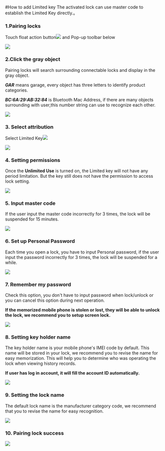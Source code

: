 #How to add Limited key
The activated lock can use master code to establish the Limited Key directly.。
### 1.Pairing locks
Touch float action button![](https://initail.files.wordpress.com/2015/06/floatbu.png) and Pop-up toolbar below

![](https://initail.files.wordpress.com/2015/06/floatbutton.png)

### 2.Click the gray object
Pairing locks will search surrounding connectable locks and display in the gray object.

***GAR*** means garage, every object has three letters to identify product categories.

***BC:6A:29:AB:32:84*** is Bluetooth Mac Address, if there are many objects surrounding with user,this number string can use to recognize each other.

![](https://initail.files.wordpress.com/2015/06/detected_unregistered.png)

### 3. Select attribution
Select Limited  Key![](https://initail.files.wordpress.com/2015/06/chessknight.png)

![](https://initail.files.wordpress.com/2015/06/masterkeyproperties.png)

### 4. Setting permissions
Once the **Unlimited Use** is turned on, the Limited key will not have any period limitation. But the key still does not have the permission to access lock setting.

![](https://initail.files.wordpress.com/2015/06/limitedkeysetting.png)


### 5. Input master code
If the user input the master code incorrectly for 3 times, the lock will be suspended for 15 minutes.

![](https://initail.files.wordpress.com/2015/06/newaddkey.png)


### 6. Set up Personal Password
Each time you open a lock, you have to input Personal password, if the user input the password incorrectly for 3 times, the lock will be suspended for a while.

![](https://initail.files.wordpress.com/2015/06/personalpaswordinput.png)

### 7. Remember my password
Check this option, you don't have to input password when lock/unlock or you can cancel this option during next operation.

**If the memorized mobile phone is stolen or lost, they will be able to unlock the lock, we recommend you to setup screen lock.**

![](https://initail.files.wordpress.com/2015/06/personalpaswordmemorized.png)

### 8. Setting key holder name
The key holder name is your mobile phone's IMEI code by default. This name will be stored in your lock, we recommend you to revise the name for easy memorization. This will help you to determine who was operating the lock when viewing history records.

**If user has log in account, it will fill the account ID automatically.**

![](https://initail.files.wordpress.com/2015/06/keykeepername.png)

### 9. Setting the lock name
The default lock name is the manufacturer category code, we recommend that you to revise the name for easy recognition.

![](https://initail.files.wordpress.com/2015/06/namesetting.png)

### 10. Pairing lock success

![](https://initail.files.wordpress.com/2015/06/paircomplete.png)